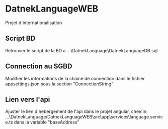 # DatnekLanguageWEB

Projet d'internationalisation

## Script BD

Retrouver le script de la BD a ...\DatnekLanguage\DatnekLanguageDB.sql

## Connection au SGBD

Modifier les informations de la chaine de connection dans le fichier appsettings.json sous la section "ConnectionString"

## Lien vers l'api

Ajuster le lien d'hebergement de l'api dans le projet angular, chemin: ...\DatnekLanguage\DatnekLanguageWEB\src\app\services\language.service.ts dans la variable "baseAddress"
